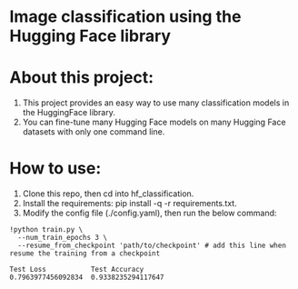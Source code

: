 # Image classification using the Hugging Face library
# About this project:
1. This project provides an easy way to use many classification models in the HuggingFace library.
2. You can fine-tune many Hugging Face models on many Hugging Face datasets with only one command line.
# How to use:
1. Clone this repo, then cd into hf_classification.
2. Install the requirements: pip install -q -r requirements.txt.
3. Modify the config file (./config.yaml), then run the below command:
```
!python train.py \
  --num_train_epochs 3 \
  --resume_from_checkpoint 'path/to/checkpoint' # add this line when resume the training from a checkpoint
```
```
Test Loss	        Test Accuracy
0.7963977456092834	0.9338235294117647
```
